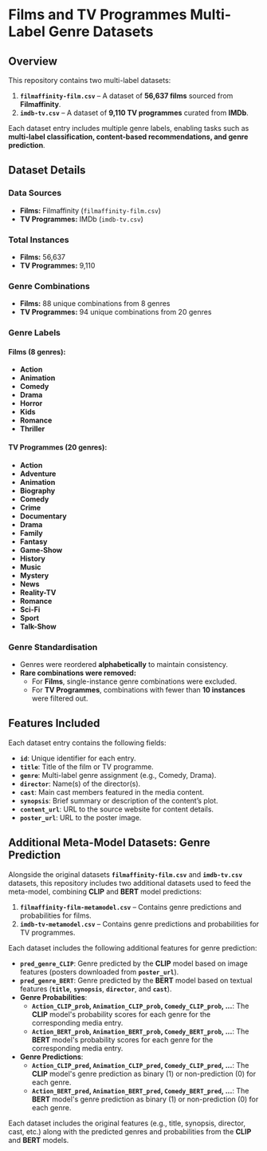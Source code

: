 # Films and TV Programmes Multi-Label Genre Datasets  

## Overview  

This repository contains two multi-label datasets:  
1. **`filmaffinity-film.csv`** – A dataset of **56,637 films** sourced from **Filmaffinity**.  
2. **`imdb-tv.csv`** – A dataset of **9,110 TV programmes** curated from **IMDb**.

Each dataset entry includes multiple genre labels, enabling tasks such as **multi-label classification, content-based recommendations, and genre prediction**.  



## Dataset Details  

### Data Sources  
- **Films:** Filmaffinity (`filmaffinity-film.csv`)  
- **TV Programmes:** IMDb (`imdb-tv.csv`)

### Total Instances  
- **Films:** 56,637  
- **TV Programmes:** 9,110  

### Genre Combinations  
- **Films:** 88 unique combinations from 8 genres  
- **TV Programmes:** 94 unique combinations from 20 genres

### Genre Labels

#### Films (8 genres):
- **Action**
- **Animation**
- **Comedy**
- **Drama**
- **Horror**
- **Kids**
- **Romance**
- **Thriller**

#### TV Programmes (20 genres):
- **Action**
- **Adventure**
- **Animation**
- **Biography**
- **Comedy**
- **Crime**
- **Documentary**
- **Drama**
- **Family**
- **Fantasy**
- **Game-Show**
- **History**
- **Music**
- **Mystery**
- **News**
- **Reality-TV**
- **Romance**
- **Sci-Fi**
- **Sport**
- **Talk-Show**

### Genre Standardisation  
- Genres were reordered **alphabetically** to maintain consistency.  
- **Rare combinations were removed:**  
  - For **Films**, single-instance genre combinations were excluded.  
  - For **TV Programmes**, combinations with fewer than **10 instances** were filtered out.  

## Features Included  

Each dataset entry contains the following fields:  

- **`id`**: Unique identifier for each entry.  
- **`title`**: Title of the film or TV programme.  
- **`genre`**: Multi-label genre assignment (e.g., Comedy, Drama).  
- **`director`**: Name(s) of the director(s).  
- **`cast`**: Main cast members featured in the media content.  
- **`synopsis`**: Brief summary or description of the content’s plot.  
- **`content_url`**: URL to the source website for content details.  
- **`poster_url`**: URL to the poster image.  

## Additional Meta-Model Datasets: Genre Prediction

Alongside the original datasets **`filmaffinity-film.csv`** and **`imdb-tv.csv`** datasets, this repository includes two additional datasets used to feed the meta-model, combining **CLIP** and **BERT** model predictions:

1. **`filmaffinity-film-metamodel.csv`** – Contains genre predictions and probabilities for films.
2. **`imdb-tv-metamodel.csv`** – Contains genre predictions and probabilities for TV programmes.

Each dataset includes the following additional features for genre prediction:

- **`pred_genre_CLIP`**: Genre predicted by the **CLIP** model based on image features (posters downloaded from **`poster_url`**).
- **`pred_genre_BERT`**: Genre predicted by the **BERT** model based on textual features (**`title`**, **`synopsis`**, **`director`**, and **`cast`**).
- **Genre Probabilities**:
  - **`Action_CLIP_prob`, `Animation_CLIP_prob`, `Comedy_CLIP_prob`, ...**: The **CLIP** model's probability scores for each genre for the corresponding media entry.
  - **`Action_BERT_prob`, `Animation_BERT_prob`, `Comedy_BERT_prob`, ...**: The **BERT** model's probability scores for each genre for the corresponding media entry.
- **Genre Predictions**:
  - **`Action_CLIP_pred`, `Animation_CLIP_pred`, `Comedy_CLIP_pred`, ...**: The **CLIP** model's genre prediction as binary (1) or non-prediction (0) for each genre.
  - **`Action_BERT_pred`, `Animation_BERT_pred`, `Comedy_BERT_pred`, ...**: The **BERT** model's genre prediction as binary (1) or non-prediction (0) for each genre.

Each dataset includes the original features (e.g., title, synopsis, director, cast, etc.) along with the predicted genres and probabilities from the **CLIP** and **BERT** models.

